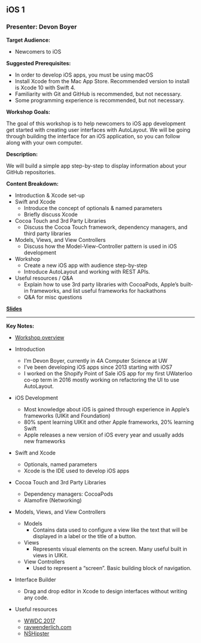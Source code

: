 ## iOS 1
### Presenter: Devon Boyer

**Target Audience:** 
- Newcomers to iOS

**Suggested Prerequisites:** 
- In order to develop iOS apps, you must be using macOS
- Install Xcode from the Mac App Store. Recommended version to install is Xcode 10 with Swift 4.
- Familiarity with Git and GitHub is recommended, but not necessary.
- Some programming experience is recommended, but not necessary.

**Workshop Goals:**

The goal of this workshop is to help newcomers to iOS app development get started with creating user interfaces with AutoLayout. We will be going through building the interface for an iOS application, so you can follow along with your own computer.

**Description:**

We will build a simple app step-by-step to display information about your GitHub repositories.

**Content Breakdown:**
- Introduction & Xcode set-up
- Swift and Xcode
    - Introduce the concept of optionals & named parameters
    - Briefly discuss Xcode
- Cocoa Touch and 3rd Party Libraries
    - Discuss the Cocoa Touch framework, dependency managers, and third party libraries
- Models, Views, and View Controllers
    - Discuss how the Model-View-Controller pattern is used in iOS development
- Workshop
    - Create a new iOS app with audience step-by-step
    - Introduce AutoLayout and working with REST APIs.
- Useful resources / Q&A
    - Explain how to use 3rd party libraries with CocoaPods, Apple’s built-in frameworks, and list useful frameworks for hackathons
    - Q&A for misc questions

**[Slides](https://docs.google.com/presentation/d/1FlJqe5BVrnD2z4ydVD04q5jSn5EWhXEPpFP0Ue35z7Q/edit?usp=sharing)**

--- 

**Key Notes:**
* [Workshop overview](https://github.com/devonboyer/workshops/tree/master/hack-the-north-18/creating-user-interfaces)

* Introduction
    * I’m Devon Boyer, currently in 4A Computer Science at UW
    * I’ve been developing iOS apps since 2013 starting with iOS7
    * I worked on the Shopify Point of Sale iOS app for my first UWaterloo co-op term in 2016 mostly working on refactoring the UI to use AutoLayout.

* iOS Development
    * Most knowledge about iOS is gained through experience in Apple’s frameworks (UIKit and Foundation)
    * 80% spent learning UIKit and other Apple frameworks, 20% learning Swift
    * Apple releases a new version of iOS every year and usually adds new frameworks

* Swift and Xcode
    * Optionals, named parameters
    * Xcode is the IDE used to develop iOS apps

* Cocoa Touch and 3rd Party Libraries
    * Dependency managers: CocoaPods
    * Alamofire (Networking)

* Models, Views, and View Controllers
    * Models
        * Contains data used to configure a view like the text that will be displayed in a label or the title of a button.
    * Views
        * Represents visual elements on the screen. Many useful built in views in UIKit.
    * View Controllers
        * Used to represent a “screen”. Basic building block of navigation.

* Interface Builder
    * Drag and drop editor in Xcode to design interfaces without writing any code.

* Useful resources
    * [WWDC 2017](https://developer.apple.com/videos/wwdc2017/)
    * [raywenderlich.com](https://www.raywenderlich.com/)
    * [NSHipster](https://nshipster.com/)

